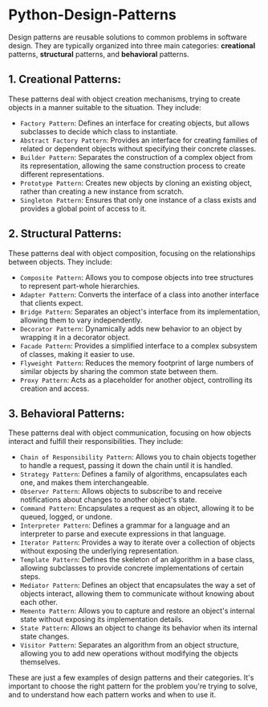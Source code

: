 # Python-Design-Patterns
Design patterns are reusable solutions to common problems in software design. They are typically organized into three main categories: **creational** patterns, **structural** patterns, and **behavioral** patterns.

## 1. Creational Patterns: 
These patterns deal with object creation mechanisms, trying to create objects in a manner suitable to the situation. They include:

- `Factory Pattern`: Defines an interface for creating objects, but allows subclasses to decide which class to instantiate.
- `Abstract Factory Pattern`: Provides an interface for creating families of related or dependent objects without specifying their concrete classes.
- `Builder Pattern`: Separates the construction of a complex object from its representation, allowing the same construction process to create different representations.
- `Prototype Pattern`: Creates new objects by cloning an existing object, rather than creating a new instance from scratch.
- `Singleton Pattern`: Ensures that only one instance of a class exists and provides a global point of access to it.

## 2. Structural Patterns: 
These patterns deal with object composition, focusing on the relationships between objects. They include:

- `Composite Pattern`: Allows you to compose objects into tree structures to represent part-whole hierarchies.
- `Adapter Pattern`: Converts the interface of a class into another interface that clients expect.
- `Bridge Pattern`: Separates an object's interface from its implementation, allowing them to vary independently.
- `Decorator Pattern`: Dynamically adds new behavior to an object by wrapping it in a decorator object.
- `Facade Pattern`: Provides a simplified interface to a complex subsystem of classes, making it easier to use.
- `Flyweight Pattern`: Reduces the memory footprint of large numbers of similar objects by sharing the common state between them.
- `Proxy Pattern`: Acts as a placeholder for another object, controlling its creation and access.

## 3. Behavioral Patterns: 
These patterns deal with object communication, focusing on how objects interact and fulfill their responsibilities. They include:

- `Chain of Responsibility Pattern`: Allows you to chain objects together to handle a request, passing it down the chain until it is handled.
- `Strategy Pattern`: Defines a family of algorithms, encapsulates each one, and makes them interchangeable.
- `Observer Pattern`: Allows objects to subscribe to and receive notifications about changes to another object's state.
- `Command Pattern`: Encapsulates a request as an object, allowing it to be queued, logged, or undone.
- `Interpreter Pattern`: Defines a grammar for a language and an interpreter to parse and execute expressions in that language.
- `Iterator Pattern`: Provides a way to iterate over a collection of objects without exposing the underlying representation.
- `Template Pattern`: Defines the skeleton of an algorithm in a base class, allowing subclasses to provide concrete implementations of certain steps.
- `Mediator Pattern`: Defines an object that encapsulates the way a set of objects interact, allowing them to communicate without knowing about each other.
- `Memento Pattern`: Allows you to capture and restore an object's internal state without exposing its implementation details.
- `State Pattern`: Allows an object to change its behavior when its internal state changes.
- `Visitor Pattern`: Separates an algorithm from an object structure, allowing you to add new operations without modifying the objects themselves.

These are just a few examples of design patterns and their categories. It's important to choose the right pattern for the problem you're trying to solve, and to understand how each pattern works and when to use it.
